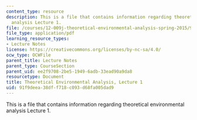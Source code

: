 ```yaml
---
content_type: resource
description: This is a file that contains information regarding theoretical environmental
  analysis Lecture 1.
file: /courses/12-009j-theoretical-environmental-analysis-spring-2015/91f9deea38dff718c093d68fa005dad9_MIT12_009JS15_1intro.pdf
file_type: application/pdf
learning_resource_types:
- Lecture Notes
license: https://creativecommons.org/licenses/by-nc-sa/4.0/
ocw_type: OCWFile
parent_title: Lecture Notes
parent_type: CourseSection
parent_uid: ee2f9708-2be5-1949-6adb-33ead90a9da8
resourcetype: Document
title: Theoretical Environmental Analysis, Lecture 1
uid: 91f9deea-38df-f718-c093-d68fa005dad9
---
```

This is a file that contains information regarding theoretical environmental analysis Lecture 1.